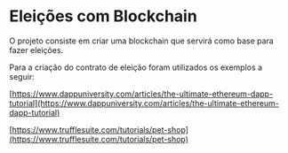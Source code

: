 # Eleições com Blockchain

O projeto consiste em criar uma blockchain que servirá como base para fazer eleições.

Para a criação do contrato de eleição foram utilizados os exemplos a seguir:

[https://www.dappuniversity.com/articles/the-ultimate-ethereum-dapp-tutorial](https://www.dappuniversity.com/articles/the-ultimate-ethereum-dapp-tutorial)

[https://www.trufflesuite.com/tutorials/pet-shop](https://www.trufflesuite.com/tutorials/pet-shop)
